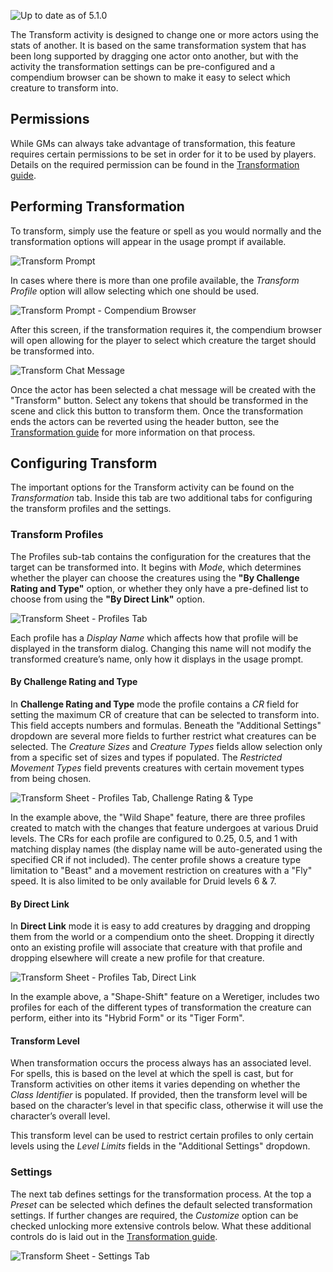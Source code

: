 ![Up to date as of 5.1.0](https://img.shields.io/static/v1?label=dnd5e&message=5.1.0&color=informational)

The Transform activity is designed to change one or more actors using the stats of another. It is based on the same transformation system that has been long supported by dragging one actor onto another, but with the activity the transformation settings can be pre-configured and a compendium browser can be shown to make it easy to select which creature to transform into.


## Permissions

While GMs can always take advantage of transformation, this feature requires certain permissions to be set in order for it to be used by players. Details on the required permission can be found in the [Transformation guide](Transformation.md#permissions).


## Performing Transformation

To transform, simply use the feature or spell as you would normally and the transformation options will appear in the usage prompt if available.

![Transform Prompt](https://raw.githubusercontent.com/foundryvtt/dnd5e/publish-wiki/wiki/images/transformation/transform-prompt.jpg)

In cases where there is more than one profile available, the *Transform Profile* option will allow selecting which one should be used.

![Transform Prompt - Compendium Browser](https://raw.githubusercontent.com/foundryvtt/dnd5e/publish-wiki/wiki/images/transformation/transform-cr-prompt.jpg)

After this screen, if the transformation requires it, the compendium browser will open allowing for the player to select which creature the target should be transformed into.

![Transform Chat Message](https://raw.githubusercontent.com/foundryvtt/dnd5e/publish-wiki/wiki/images/transformation/transform-chat-message.jpg)

Once the actor has been selected a chat message will be created with the "Transform" button. Select any tokens that should be transformed in the scene and click this button to transform them. Once the transformation ends the actors can be reverted using the header button, see the [Transformation guide](Transformation.md#reverting) for more information on that process.


## Configuring Transform

The important options for the Transform activity can be found on the *Transformation* tab. Inside this tab are two additional tabs for configuring the transform profiles and the settings.

### Transform Profiles

The Profiles sub-tab contains the configuration for the creatures that the target can be transformed into. It begins with *Mode*, which determines whether the player can choose the creatures using the **"By Challenge Rating and Type"** option, or whether they only have a pre-defined list to choose from using the **"By Direct Link"** option.

![Transform Sheet - Profiles Tab](https://raw.githubusercontent.com/foundryvtt/dnd5e/publish-wiki/wiki/images/transformation/transform-profiles.jpg)

Each profile has a *Display Name* which affects how that profile will be displayed in the transform dialog. Changing this name will not modify the transformed creature’s name, only how it displays in the usage prompt.

#### By Challenge Rating and Type

In **Challenge Rating and Type** mode the profile contains a *CR* field for setting the maximum CR of creature that can be selected to transform into. This field accepts numbers and formulas. Beneath the "Additional Settings" dropdown are several more fields to further restrict what creatures can be selected. The *Creature Sizes* and *Creature Types* fields allow selection only from a specific set of sizes and types if populated. The *Restricted Movement Types* field prevents creatures with certain movement types from being chosen.

![Transform Sheet - Profiles Tab, Challenge Rating & Type](https://raw.githubusercontent.com/foundryvtt/dnd5e/publish-wiki/wiki/images/transformation/transform-profiles-challenge-rating.jpg)

In the example above, the "Wild Shape" feature, there are three profiles created to match with the changes that feature undergoes at various Druid levels. The CRs for each profile are configured to 0.25, 0.5, and 1 with matching display names (the display name will be auto-generated using the specified CR if not included). The center profile shows a creature type limitation to "Beast" and a movement restriction on creatures with a "Fly" speed. It is also limited to be only available for Druid levels 6 & 7.

#### By Direct Link

In **Direct Link** mode it is easy to add creatures by dragging and dropping them from the world or a compendium onto the sheet. Dropping it directly onto an existing profile will associate that creature with that profile and dropping elsewhere will create a new profile for that creature.

![Transform Sheet - Profiles Tab, Direct Link](https://raw.githubusercontent.com/foundryvtt/dnd5e/publish-wiki/wiki/images/transformation/transform-profiles-direct-link.jpg)

In the example above, a "Shape-Shift" feature on a Weretiger, includes two profiles for each of the different types of transformation the creature can perform, either into its "Hybrid Form" or its "Tiger Form".

#### Transform Level

When transformation occurs the process always has an associated level. For spells, this is based on the level at which the spell is cast, but for Transform activities on other items it varies depending on whether the *Class Identifier* is populated. If provided, then the transform level will be based on the character’s level in that specific class, otherwise it will use the character’s overall level.

This transform level can be used to restrict certain profiles to only certain levels using the *Level Limits* fields in the "Additional Settings" dropdown.

### Settings

The next tab defines settings for the transformation process. At the top a *Preset* can be selected which defines the default selected transformation settings. If further changes are required, the *Customize* option can be checked unlocking more extensive controls below. What these additional controls do is laid out in the [Transformation guide](Transformation.md#transforming).

![Transform Sheet - Settings Tab](https://raw.githubusercontent.com/foundryvtt/dnd5e/publish-wiki/wiki/images/transformation/transform-settings.jpg)
